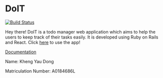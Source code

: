 # DoIT
[![Build Status](https://travis-ci.org/ChrisKheng/cvwo2020.svg?branch=master)](https://travis-ci.org/ChrisKheng/cvwo2020)

Hey there! DoIT is a todo manager web application which aims to help the users to keep track of their tasks easily. It is developed using Ruby on Rails and React. Click [here](https://do-it-by-chris.herokuapp.com) to use the app!

[Documentation](https://chriskheng.github.io/cvwo2020/)

Name: Kheng Yau Dong

Matriculation Number: A0184686L
